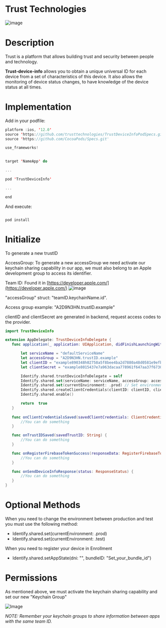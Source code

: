   

# Trust Technologies

![image](https://avatars2.githubusercontent.com/u/42399326?s=200&v=4)

# Description

Trust is a platform that allows building trust and security between people and technology.

**Trust-device-info**  allows you to obtain a unique universal ID for each device from a set of characteristics of this device. It also allows the monitoring of device status changes, to have knowledge of the device status at all times.  

# Implementation
Add in your podfile:

``` Swift
platform :ios, '12.0'
source 'https://github.com/trusttechnologies/TrustDeviceInfoPodSpecs.git'
source 'https://github.com/CocoaPods/Specs.git'

use_frameworks!
  

target 'NameApp' do

...

pod 'TrustDeviceInfo'

...

end
```

And execute:

```

pod install

```
# Initialize
To generate a new trustID

AccessGroup: To generate a new accessGroup we need activate our keychain sharing capability in our app, we must also belong to an Apple development group to access its identifier.

Team ID: Found it in [https://developer.apple.com/](https://developer.apple.com/)
![image](https://github.com/trusttechnologies/lat_trust_mobile_ios_trust-identify_library/blob/master/Apple%20Team%20id.png?raw=true)

"accessGroup" struct: "teamID.keychainName.id". 

Access group example: "A2D9N3HN.trustID.example"

clientID and clientSecret are generated in backend, request access codes to the provider.

 ```swift
import TrustDeviceInfo

extension AppDelegate: TrustDeviceInfoDelegate {
	func application(_ application: UIApplication, didFinishLaunchingWithOptions launchOptions: [UIApplication.LaunchOptionsKey: Any]?) -> Bool {

		let serviceName = "defaultServiceName"
		let accessGroup = "A2D9N3HN.trustID.example"
		let clientID = "example890348h02758a5f8bee4ba2d7880a48d0581e9efb"
		let clientSecret = "example8015437e7a963dacaa778961f647aa37f6730bd"

		Identify.shared.trustDeviceInfoDelegate = self
		Identify.shared.set(serviceName: serviceName, accessGroup: accessGroup) // Sharing Access to Keychain 
		Identify.shared.set(currentEnvironment: .prod) // Set environment
		Identify.shared.createClientCredentials(clientID: clientID, clientSecret: clientSecret)
		Identify.shared.enable()

		return  true
	}
	
	func onClientCredentialsSaved(savedClientCredentials: ClientCredentials) {
		//You can do something
	}

	func onTrustIDSaved(savedTrustID: String) {
		//You can do something
	}

	func onRegisterFirebaseTokenSuccess(responseData: RegisterFirebaseTokenResponse) {
		//You can do something
	}

	func onSendDeviceInfoResponse(status: ResponseStatus) {
		//You can do something
	}
}
```
# Optional Methods

When you need to change the environment between production and test you must use the following method:
- Identify.shared.set(currentEnvironment: .prod)
- Identify.shared.set(currentEnvironment: .test)

When you need to register your device in Enrollment
- Identify.shared.setAppState(dni: "", bundleID: "Set_your_bundle_id")

# Permissions

As mentioned above, we must activate the keychain sharing capability and set our new "Keychain Group" 

![Image](https://github.com/trusttechnologies/lat_trust_mobile_ios_trust-identify_library/blob/master/keychain%20capability.png?raw=true)

*NOTE: Remember your keychain groups to share information between apps with the same team ID.*
